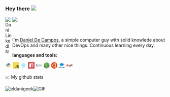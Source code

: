 ### Hey there <img src="https://media.giphy.com/media/hvRJCLFzcasrR4ia7z/giphy.gif" width="25px">
<a href="https://www.linkedin.com/in/danieldek/">
  <img align="left" alt="Dani LinkedIN" width="22px" src="https://www.svgrepo.com/show/475661/linkedin-color.svg" />
</a>

![](https://api.visitorbadge.io/api/VisitorHit?user=ddecampos&countColor=%237B1E7A)

<br />


I'm [Daniel De Campos](https://eldanigeek.netlify.app/), a simple computer guy with solid knowlede about DevOps and many other nice things. Continuous learning every day.

  
**languages and tools:**  

<code><img height="20" src="https://raw.githubusercontent.com/github/explore/80688e429a7d4ef2fca1e82350fe8e3517d3494d/topics/python/python.png"></code>
<code><img height="20" src="https://raw.githubusercontent.com/github/explore/80688e429a7d4ef2fca1e82350fe8e3517d3494d/topics/javascript/javascript.png"></code>
<code><img height="20" src="https://raw.githubusercontent.com/github/explore/80688e429a7d4ef2fca1e82350fe8e3517d3494d/topics/react/react.png"></code>
<code><img height="20" src="https://raw.githubusercontent.com/github/explore/80688e429a7d4ef2fca1e82350fe8e3517d3494d/topics/npm/npm.png"></code>
<code><img height="20" src="https://raw.githubusercontent.com/github/explore/5c058a388828bb5fde0bcafd4bc867b5bb3f26f3/topics/flask/flask.png"></code>
<code><img height="20" src="https://raw.githubusercontent.com/github/explore/80688e429a7d4ef2fca1e82350fe8e3517d3494d/topics/nodejs/nodejs.png"></code>
<code><img height="20" src="https://raw.githubusercontent.com/github/explore/80688e429a7d4ef2fca1e82350fe8e3517d3494d/topics/ubuntu/ubuntu.png"></code>
<code><img height="20" src="https://raw.githubusercontent.com/github/explore/80688e429a7d4ef2fca1e82350fe8e3517d3494d/topics/docker/docker.png"></code>
<code><img height="20" src="https://raw.githubusercontent.com/github/explore/80688e429a7d4ef2fca1e82350fe8e3517d3494d/topics/git/git.png"></code>


📈 My github stats

<a> 
  <img align="left" alt="eldanigeek" src="https://github-readme-stats.vercel.app/api?username=ddecampos&show_icons=true&theme=gotham" />
</a>
<a>
  <img align="left" alt="GIF" src="https://res.cloudinary.com/practicaldev/image/fetch/s--e3MSa2AC--/c_limit%2Cf_auto%2Cfl_progressive%2Cq_66%2Cw_880/https://dev-to-uploads.s3.amazonaws.com/i/39b93b1vq2xalsa0uu2s.gif" width="180" height="190" />
</a>

